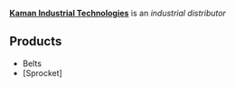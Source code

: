 [**Kaman Industrial Technologies**](https://ec.kamandirect.com/us/index.jsp) is an *industrial distributor*

## Products
* Belts
* [Sprocket]